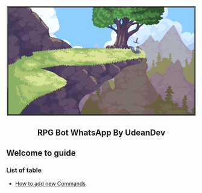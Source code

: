 <div align="center">
  <img width="500" src="../assets/rpg-bg.png" />
  <h2> RPG Bot WhatsApp By UdeanDev </h2>
</div>

## Welcome to guide

### List of table
- [How to add new Commands](addcmd.md)
